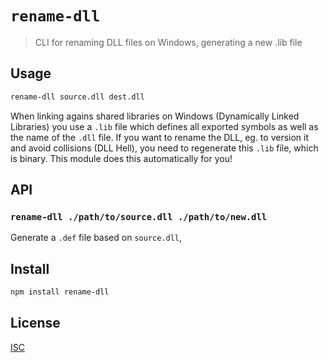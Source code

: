 # `rename-dll`

> CLI for renaming DLL files on Windows, generating a new .lib file

## Usage

```ps
rename-dll source.dll dest.dll
```

When linking agains shared libraries on Windows (Dynamically Linked Libraries)
you use a `.lib` file which defines all exported symbols as well as the name of
the `.dll` file. If you want to rename the DLL, eg. to version it and avoid
collisions (DLL Hell), you need to regenerate this `.lib` file, which is binary.
This module does this automatically for you!

## API

### `rename-dll ./path/to/source.dll ./path/to/new.dll`

Generate a `.def` file based on `source.dll`,

## Install

```sh
npm install rename-dll
```

## License

[ISC](LICENSE)
